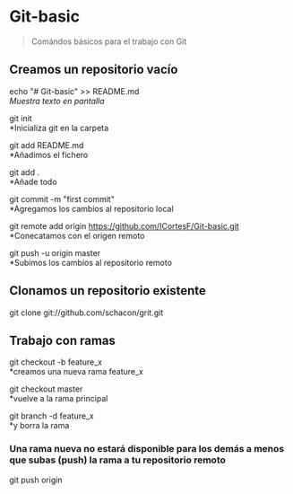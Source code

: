 # Git-basic

> Comándos básicos para el trabajo con Git 

## Creamos un repositorio vacío

echo "# Git-basic" >> README.md  
*Muestra texto en pantalla*

git init  
*Inicializa git en la carpeta

git add README.md  
*Añadimos el fichero 

git add .  
*Añade todo

git commit -m "first commit"  
*Agregamos los cambios al repositorio local

git remote add origin https://github.com/ICortesF/Git-basic.git  
*Conecatamos con el origen remoto

git push -u origin master  
*Subimos los cambios al repositorio remoto

## Clonamos un repositorio existente
git clone git://github.com/schacon/grit.git  

## Trabajo con ramas

git checkout -b feature_x  
*creamos una nueva rama feature_x

git checkout master  
*vuelve a la rama principal


git branch -d feature_x  
*y borra la rama

### Una rama nueva no estará disponible para los demás a menos que subas (push) la rama a tu repositorio remoto
git push origin <branch>  
